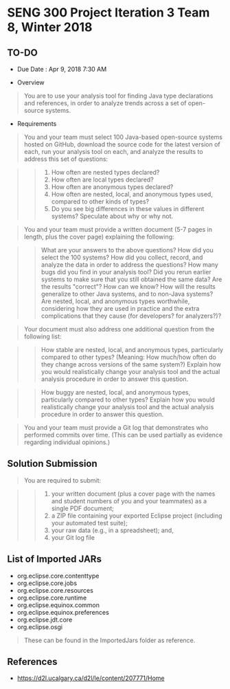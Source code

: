 # SENG 300 Project Iteration 3 Team 8, Winter 2018

## TO-DO
- Due Date : Apr 9, 2018 7:30 AM

- Overview
> You are to use your analysis tool for finding Java type declarations and references, in order to analyze trends across a set of open-source systems.


- Requirements
> You and your team must select 100 Java-based open-source systems hosted on GitHub, download the source code for the latest version of each, run your analysis tool on each, and analyze the results to address this set of questions:

> > 1) How often are nested types declared?
> > 2) How often are local types declared?
> > 3) How often are anonymous types declared?
> > 4) How often are nested, local, and anonymous types used, compared to other kinds of types?
> > 5) Do you see big differences in these values in different systems?  Speculate about why or why not.

> You and your team must provide a written document (5-7 pages in length, plus the cover page) explaining the following:

> > What are your answers to the above questions?
> > How did you select the 100 systems?
> > How did you collect, record, and analyze the data in order to address the questions?
> > How many bugs did you find in your analysis tool?  Did you rerun earlier systems to make sure that you still obtained the same data?
> > Are the results "correct"? How can we know?
> > How will the results generalize to other Java systems, and to non-Java systems?
> > Are nested, local, and anonymous types worthwhile, considering how they are used in practice and the extra complications that they cause (for developers? for analyzers?)?

> Your document must also address one additional question from the following list:

> > How stable are nested, local, and anonymous types, particularly compared to other types? (Meaning: How much/how often do they change across versions of the same system?) Explain how you would realistically change your analysis tool and the actual analysis procedure in order to answer this question.

> > How buggy are nested, local, and anonymous types, particularly compared to other types? Explain how you would realistically change your analysis tool and the actual analysis procedure in order to answer this question.

> You and your team must provide a Git log that demonstrates who performed commits over time. (This can be used partially as evidence regarding individual opinions.)

## Solution Submission
> You are required to submit:

> > 1) your written document (plus a cover page with the names and student numbers of you and your teammates) as a single PDF document;
> > 2) a ZIP file containing your exported Eclipse project (including your automated test suite);
> > 3) your raw data (e.g., in a spreadsheet); and,
> > 4) your Git log file

## List of Imported JARs
- org.eclipse.core.contenttype
- org.eclipse.core.jobs
- org.eclipse.core.resources
- org.eclipse.core.runtime
- org.eclipse.equinox.common
- org.eclipse.equinox.preferences
- org.eclipse.jdt.core
- org.eclipse.osgi

> These can be found in the ImportedJars folder as reference.


## References
- https://d2l.ucalgary.ca/d2l/le/content/207771/Home
